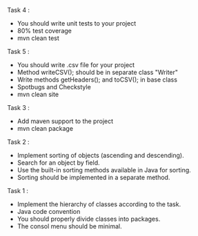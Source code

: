 
Task 4 :
- You should write unit tests to your project
- 80% test coverage
- mvn clean test

Task 5 :
- You should write .csv file for your project
- Method writeCSV(); should be in separate class "Writer"
- Write methods getHeaders(); and toCSV(); in base class
- Spotbugs and Checkstyle
- mvn clean site


Task 3 :
- Add maven support to the project
- mvn clean package


Task 2 :
- Implement sorting of objects (ascending and descending).
- Search for an object by field.
- Use the built-in sorting methods available in Java for sorting.
- Sorting should be implemented in a separate method.

Task 1 :
- Implement the hierarchy of classes according to the task.
- Java code convention
- You should properly divide classes into packages.
- The consol menu should be minimal.


